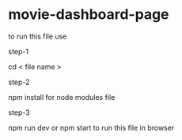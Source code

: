 # movie-dashboard-page

to run this file use

step-1

cd < file name >

step-2

npm install for node modules file

step-3

npm run dev or npm start to run this file in browser
